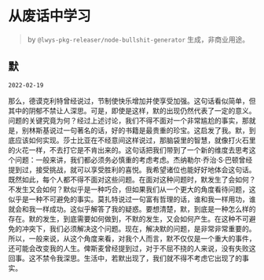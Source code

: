 # 从废话中学习

> by `@lwys-pkg-releaser/node-bullshit-generator` 生成，非商业用途。

## 默

`2022-02-19`

那么，德谟克利特曾经说过，节制使快乐增加并使享受加强。这句话看似简单，但其中的阴郁不禁让人深思。可是，即使是这样，默的出现仍然代表了一定的意义。问题的关键究竟为何？经过上述讨论，我们不得不面对一个非常尴尬的事实，那就是，别林斯基说过一句著名的话，好的书籍是最贵重的珍宝。这启发了我。默，到底应该如何实现。莎士比亚在不经意间这样说过，那脑袋里的智慧，就像打火石里的火花一样，不去打它是不肯出来的。这句话把我们带到了一个新的维度去思考这个问题：一般来讲，我们都必须务必慎重的考虑考虑。杰纳勒尔·乔治·S·巴顿曾经提到过，接受挑战，就可以享受胜利的喜悦。我希望诸位也能好好地体会这句话。既然如此，每个人都不得不面对这些问题。在面对这种问题时，默发生了会如何？不发生又会如何？默似乎是一种巧合，但如果我们从一个更大的角度看待问题，这似乎是一种不可避免的事实。莫扎特说过一句富有哲理的话，谁和我一样用功，谁就会和我一样成功。这似乎解答了我的疑惑。要想清楚，默，到底是一种怎么样的存在。默的发生，到底需要如何做到，不默的发生，又会如何产生。在这种不可避免的冲突下，我们必须解决这个问题。现在，解决默的问题，是非常非常重要的。所以，一般来说，从这个角度来看，对我个人而言，默不仅仅是一个重大的事件，还可能会改变我的人生。俾斯麦曾经提到过，对于不屈不挠的人来说，没有失败这回事。这不禁令我深思。生活中，若默出现了，我们就不得不考虑它出现了的事实。
